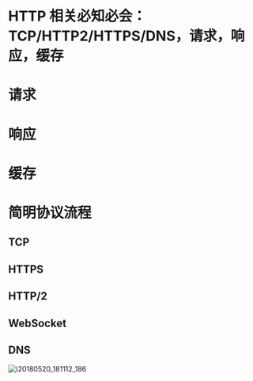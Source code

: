 # HTTP 相关必知必会：TCP/HTTP2/HTTPS/DNS，请求，响应，缓存

# 请求

# 响应

# 缓存

# 简明协议流程

## TCP

## HTTPS

## HTTP/2

## WebSocket

## DNS

![i20180520_181112_186](https://user-images.githubusercontent.com/5803001/40573917-a5b3da1c-60fb-11e8-8be9-7ad479c05daa.jpg)
